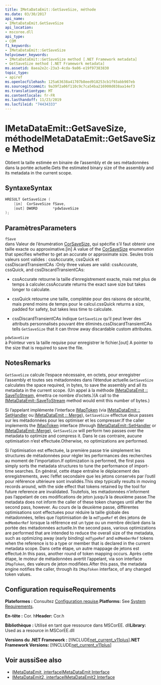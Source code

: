 ```yaml
---
title: IMetaDataEmit::GetSaveSize, méthode
ms.date: 03/30/2017
api_name:
- IMetaDataEmit.GetSaveSize
api_location:
- mscoree.dll
api_type:
- COM
f1_keywords:
- IMetaDataEmit::GetSaveSize
helpviewer_keywords:
- IMetaDataEmit::GetSaveSize method [.NET Framework metadata]
- GetSaveSize method [.NET Framework metadata]
ms.assetid: 8aea2e2c-23a3-4cda-9a06-e19f97383830
topic_type:
- apiref
ms.openlocfilehash: 125a63638a41707b8eed918253cb1f93abb907eb
ms.sourcegitcommit: 9a39f2a06f110c9c7ca54ba216900d038aa14ef3
ms.translationtype: MT
ms.contentlocale: fr-FR
ms.lasthandoff: 11/23/2019
ms.locfileid: "74434333"
---
```

# <a name="imetadataemitgetsavesize-method"></a><span data-ttu-id="b21b4-102">IMetaDataEmit::GetSaveSize, méthode</span><span class="sxs-lookup"><span data-stu-id="b21b4-102">IMetaDataEmit::GetSaveSize Method</span></span>
<span data-ttu-id="b21b4-103">Obtient la taille estimée en binaire de l’assembly et de ses métadonnées dans la portée actuelle.</span><span class="sxs-lookup"><span data-stu-id="b21b4-103">Gets the estimated binary size of the assembly and its metadata in the current scope.</span></span>  
  
## <a name="syntax"></a><span data-ttu-id="b21b4-104">Syntaxe</span><span class="sxs-lookup"><span data-stu-id="b21b4-104">Syntax</span></span>  
  
```cpp  
HRESULT GetSaveSize (  
    [in]  CorSaveSize fSave,  
    [out] DWORD       *pdwSaveSize  
);  
```  
  
## <a name="parameters"></a><span data-ttu-id="b21b4-105">Paramètres</span><span class="sxs-lookup"><span data-stu-id="b21b4-105">Parameters</span></span>  
 `fSave`  
 <span data-ttu-id="b21b4-106">dans Valeur de l’énumération [CorSaveSize,](../../../../docs/framework/unmanaged-api/metadata/corsavesize-enumeration.md) qui spécifie s’il faut obtenir une taille exacte ou approximative.</span><span class="sxs-lookup"><span data-stu-id="b21b4-106">[in] A value of the [CorSaveSize](../../../../docs/framework/unmanaged-api/metadata/corsavesize-enumeration.md) enumeration that specifies whether to get an accurate or approximate size.</span></span> <span data-ttu-id="b21b4-107">Seules trois valeurs sont valides : cssAccurate, cssQuick et cssDiscardTransientCAs :</span><span class="sxs-lookup"><span data-stu-id="b21b4-107">Only three values are valid: cssAccurate, cssQuick, and cssDiscardTransientCAs:</span></span>  
  
- <span data-ttu-id="b21b4-108">cssAccurate retourne la taille d’enregistrement exacte, mais met plus de temps à calculer.</span><span class="sxs-lookup"><span data-stu-id="b21b4-108">cssAccurate returns the exact save size but takes longer to calculate.</span></span>  
  
- <span data-ttu-id="b21b4-109">cssQuick retourne une taille, complétée pour des raisons de sécurité, mais prend moins de temps pour le calcul.</span><span class="sxs-lookup"><span data-stu-id="b21b4-109">cssQuick returns a size, padded for safety, but takes less time to calculate.</span></span>  
  
- <span data-ttu-id="b21b4-110">cssDiscardTransientCAs indique `GetSaveSize` qu’il peut lever des attributs personnalisés pouvant être éliminés.</span><span class="sxs-lookup"><span data-stu-id="b21b4-110">cssDiscardTransientCAs tells `GetSaveSize` that it can throw away discardable custom attributes.</span></span>  
  
 `pdwSaveSize`  
 <span data-ttu-id="b21b4-111">à Pointeur vers la taille requise pour enregistrer le fichier.</span><span class="sxs-lookup"><span data-stu-id="b21b4-111">[out] A pointer to the size that is required to save the file.</span></span>  
  
## <a name="remarks"></a><span data-ttu-id="b21b4-112">Notes</span><span class="sxs-lookup"><span data-stu-id="b21b4-112">Remarks</span></span>  
 <span data-ttu-id="b21b4-113">`GetSaveSize` calcule l’espace nécessaire, en octets, pour enregistrer l’assembly et toutes ses métadonnées dans l’étendue actuelle.</span><span class="sxs-lookup"><span data-stu-id="b21b4-113">`GetSaveSize` calculates the space required, in bytes, to save the assembly and all its metadata in the current scope.</span></span> <span data-ttu-id="b21b4-114">(Un appel à la méthode [IMetaDataEmit :: SaveToStream,](../../../../docs/framework/unmanaged-api/metadata/imetadataemit-savetostream-method.md) émettra ce nombre d’octets.)</span><span class="sxs-lookup"><span data-stu-id="b21b4-114">(A call to the [IMetaDataEmit::SaveToStream](../../../../docs/framework/unmanaged-api/metadata/imetadataemit-savetostream-method.md) method would emit this number of bytes.)</span></span>  
  
 <span data-ttu-id="b21b4-115">Si l’appelant implémente l’interface [IMapToken](../../../../docs/framework/unmanaged-api/metadata/imaptoken-interface.md) (via [IMetaDataEmit :: SetHandler](../../../../docs/framework/unmanaged-api/metadata/imetadataemit-sethandler-method.md) ou [IMetaDataEmit :: Merge](../../../../docs/framework/unmanaged-api/metadata/imetadataemit-merge-method.md)), `GetSaveSize` effectue deux passes sur les métadonnées pour les optimiser et les compresser.</span><span class="sxs-lookup"><span data-stu-id="b21b4-115">If the caller implements the [IMapToken](../../../../docs/framework/unmanaged-api/metadata/imaptoken-interface.md) interface (through [IMetaDataEmit::SetHandler](../../../../docs/framework/unmanaged-api/metadata/imetadataemit-sethandler-method.md) or [IMetaDataEmit::Merge](../../../../docs/framework/unmanaged-api/metadata/imetadataemit-merge-method.md)), `GetSaveSize` will perform two passes over the metadata to optimize and compress it.</span></span> <span data-ttu-id="b21b4-116">Dans le cas contraire, aucune optimisation n’est effectuée.</span><span class="sxs-lookup"><span data-stu-id="b21b4-116">Otherwise, no optimizations are performed.</span></span>  
  
 <span data-ttu-id="b21b4-117">Si l’optimisation est effectuée, la première passe trie simplement les structures de métadonnées pour régler les performances des recherches au moment de l’importation.</span><span class="sxs-lookup"><span data-stu-id="b21b4-117">If optimization is performed, the first pass simply sorts the metadata structures to tune the performance of import-time searches.</span></span> <span data-ttu-id="b21b4-118">En général, cette étape entraîne le déplacement des enregistrements, avec l’effet secondaire que les jetons conservés par l’outil pour référence ultérieure sont invalidés.</span><span class="sxs-lookup"><span data-stu-id="b21b4-118">This step typically results in moving records around, with the side effect that tokens retained by the tool for future reference are invalidated.</span></span> <span data-ttu-id="b21b4-119">Toutefois, les métadonnées n’informent pas l’appelant de ces modifications de jeton jusqu’à la deuxième passe.</span><span class="sxs-lookup"><span data-stu-id="b21b4-119">The metadata does not inform the caller of these token changes until after the second pass, however.</span></span> <span data-ttu-id="b21b4-120">Au cours de la deuxième passe, différentes optimisations sont effectuées pour réduire la taille globale des métadonnées, telles que l’optimisation de la `mdTypeRef` et des jetons de `mdMemberRef` lorsque la référence est un type ou un membre déclaré dans la portée des métadonnées actuelle.</span><span class="sxs-lookup"><span data-stu-id="b21b4-120">In the second pass, various optimizations are performed that are intended to reduce the overall size of the metadata, such as optimizing away (early binding) `mdTypeRef` and `mdMemberRef` tokens when the reference is to a type or member that is declared in the current metadata scope.</span></span> <span data-ttu-id="b21b4-121">Dans cette étape, un autre mappage de jetons est effectué.</span><span class="sxs-lookup"><span data-stu-id="b21b4-121">In this pass, another round of token mapping occurs.</span></span> <span data-ttu-id="b21b4-122">Après cette étape, le moteur de métadonnées avertit l’appelant, via son interface `IMapToken`, des valeurs de jeton modifiées.</span><span class="sxs-lookup"><span data-stu-id="b21b4-122">After this pass, the metadata engine notifies the caller, through its `IMapToken` interface, of any changed token values.</span></span>  
  
## <a name="requirements"></a><span data-ttu-id="b21b4-123">Configuration requise</span><span class="sxs-lookup"><span data-stu-id="b21b4-123">Requirements</span></span>  
 <span data-ttu-id="b21b4-124">**Plateformes :** Consultez [Configuration requise](../../../../docs/framework/get-started/system-requirements.md).</span><span class="sxs-lookup"><span data-stu-id="b21b4-124">**Platforms:** See [System Requirements](../../../../docs/framework/get-started/system-requirements.md).</span></span>  
  
 <span data-ttu-id="b21b4-125">**En-tête :** Cor. h</span><span class="sxs-lookup"><span data-stu-id="b21b4-125">**Header:** Cor.h</span></span>  
  
 <span data-ttu-id="b21b4-126">**Bibliothèque :** Utilisé en tant que ressource dans MSCorEE. dll</span><span class="sxs-lookup"><span data-stu-id="b21b4-126">**Library:** Used as a resource in MSCorEE.dll</span></span>  
  
 <span data-ttu-id="b21b4-127">**Versions du .NET Framework :** [!INCLUDE[net_current_v11plus](../../../../includes/net-current-v11plus-md.md)]</span><span class="sxs-lookup"><span data-stu-id="b21b4-127">**.NET Framework Versions:** [!INCLUDE[net_current_v11plus](../../../../includes/net-current-v11plus-md.md)]</span></span>  
  
## <a name="see-also"></a><span data-ttu-id="b21b4-128">Voir aussi</span><span class="sxs-lookup"><span data-stu-id="b21b4-128">See also</span></span>

- [<span data-ttu-id="b21b4-129">IMetaDataEmit, interface</span><span class="sxs-lookup"><span data-stu-id="b21b4-129">IMetaDataEmit Interface</span></span>](../../../../docs/framework/unmanaged-api/metadata/imetadataemit-interface.md)
- [<span data-ttu-id="b21b4-130">IMetaDataEmit2, interface</span><span class="sxs-lookup"><span data-stu-id="b21b4-130">IMetaDataEmit2 Interface</span></span>](../../../../docs/framework/unmanaged-api/metadata/imetadataemit2-interface.md)
